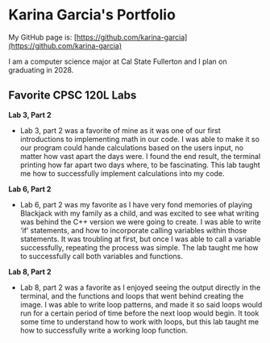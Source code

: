 # Karina Garcia's Portfolio

My GitHub page is: [https://github.com/karina-garcia](https://github.com/karina-garcia)

I am a computer science major at Cal State Fullerton and I plan on graduating in 2028.

## Favorite CPSC 120L Labs

**Lab 3, Part 2**

* Lab 3, part 2 was a favorite of mine as it was one of our first introductions to implementing math in our code. I was able to make it so our program could hande calculations based on the users input, no matter how vast apart the days were. I found the end result, the terminal printing how far apart two days where, to be fascinating. This lab taught me how to successfully implement calculations into my code.


**Lab 6, Part 2**

* Lab 6, part 2 was my favorite as I have very fond memories of playing Blackjack with my family as a child, and was excited to see what writing was behind the C++ version we were going to create. I was able to write ‘if’ statements, and how to incorporate calling variables within those statements. It was troubling at first, but once I was able to call a variable successfully, repeating the process was simple. The lab taught me how to successfully call both variables and functions.


**Lab 8, Part 2**

* Lab 8, part 2 was a favorite as I enjoyed seeing the output directly in the terminal, and the functions and loops that went behind creating the image. I was able to write loop patterns, and made it so said loops would run for a certain period of time before the next loop would begin. It took some time to understand how to work with loops, but this lab taught me how to successfully write a working loop function.
